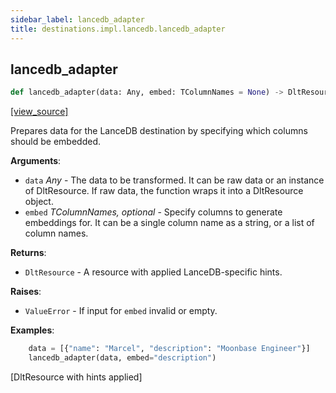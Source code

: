 ```yaml
---
sidebar_label: lancedb_adapter
title: destinations.impl.lancedb.lancedb_adapter
---
```


## lancedb\_adapter

```python
def lancedb_adapter(data: Any, embed: TColumnNames = None) -> DltResource
```

[[view_source]](https://github.com/dlt-hub/dlt/blob/9857029af018a582dd24da4070562f58bb7e9fc5/dlt/destinations/impl/lancedb/lancedb_adapter.py#L11)

Prepares data for the LanceDB destination by specifying which columns should be embedded.

**Arguments**:

- `data` _Any_ - The data to be transformed. It can be raw data or an instance
  of DltResource. If raw data, the function wraps it into a DltResource
  object.
- `embed` _TColumnNames, optional_ - Specify columns to generate embeddings for.
  It can be a single column name as a string, or a list of column names.
  

**Returns**:

- `DltResource` - A resource with applied LanceDB-specific hints.
  

**Raises**:

- `ValueError` - If input for `embed` invalid or empty.
  

**Examples**:

```py
    data = [{"name": "Marcel", "description": "Moonbase Engineer"}]
    lancedb_adapter(data, embed="description")
```
  [DltResource with hints applied]

